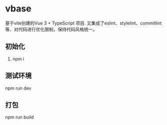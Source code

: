 # vbase

  基于vite创建的Vue 3 + TypeScript 项目. 又集成了eslint、stylelint、commitlint等、对代码进行优化限制，保持代码风格统一。

## 初始化
 1. npm i 
## 测试环境
 npm run dev

## 打包
 npm run build
